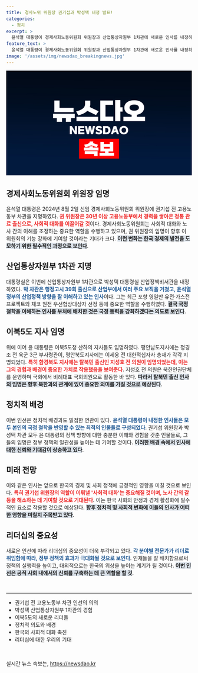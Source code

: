 ```yaml
---
title: 경사노위 위원장 권기섭과 박성택 내정 발표!
categories:
  - 정치
excerpt: >
  윤석열 대통령이 경제사회노동위원회 위원장과 산업통상자원부 1차관에 새로운 인사를 내정하며 국정 동력 강화를 꾀했다. 이북5도 지사에도 탈북민 출신 인사를 임명해 주목받고 있다. 이 인선이 향후 정책에 미칠 영향은?
feature_text: >
  윤석열 대통령이 경제사회노동위원회 위원장과 산업통상자원부 1차관에 새로운 인사를 내정하며 국정 동력 강화를 꾀했다. 이북5도 지사에도 탈북민 출신 인사를 임명해 주목받고 있다. 이 인선이 향후 정책에 미칠 영향은?
image: '/assets/img/newsdao_breakingnews.jpg'
---
```


<p><img src="/assets/img/newsdao_breakingnews.jpg" alt="firstkoreanews 속보" /></p>

<h2 data-ke-size="size26">경제사회노동위원회 위원장 임명</h2>

<p data-ke-size="size16">윤석열 대통령은 2024년 8월 2일 신임 경제사회노동위원회 위원장에 권기섭 전 고용노동부 차관을 지명하였다. <b><span style="color: #ee2323;">권 위원장은 30년 이상 고용노동부에서 경력을 쌓아온 정통 관료 출신으로, 사회적 대화를 이끌어갈 것</span></b>이다. 경제사회노동위원회는 사회적 대화와 노사 간의 이해를 조정하는 중요한 역할을 수행하고 있으며, 권 위원장의 임명이 향후 이 위원회의 기능 강화에 기여할 것이라는 기대가 크다. <b><span style="background-color: #21538527;">이런 변화는 한국 경제의 발전을 도모하기 위한 필수적인 과정으로 보인다</span></b>.</p>

<h2 data-ke-size="size26">산업통상자원부 1차관 지명</h2>

<p data-ke-size="size16">대통령실은 이번에 산업통상자원부 1차관으로 박성택 대통령실 산업정책비서관을 내정하였다. <b><span style="color: #1a5490;">박 차관은 행정고시 39회 출신으로 산업부에서 여러 주요 보직을 거쳤고, 윤석열 정부의 산업정책 방향을 잘 이해하고 있는 인사</span></b>이다. 그는 최근 포항 영일만 유전·가스전 프로젝트와 체코 원전 우선협상대상자 선정 등에 중요한 역할을 수행하였다. <b><span style="background-color: #21538527;">결국 국정 철학을 이해하는 인사를 부처에 배치한 것은 국정 동력을 강화하겠다는 의도로 보인다</span></b>.</p>

<h2 data-ke-size="size26">이북5도 지사 임명</h2>

<p data-ke-size="size16">위에 이어 윤 대통령은 이북5도청 산하의 지사들도 임명하였다. 평안남도지사에는 정경조 전 육군 3군 부사령관이, 평안북도지사에는 이세웅 전 대한적십자사 총재가 각각 지명되었다. <b><span style="color: #ee2323;">특히 함경북도 지사에는 탈북민 출신인 지성호 전 의원이 임명되었는데, 이는 그의 경험과 배경이 중요한 가치로 작용했음을 보여준다</span></b>. 지성호 전 의원은 북한인권단체를 운영하며 국회에서 비례대표 국회의원으로 활동한 바 있다. <b><span style="background-color: #21538527;">따라서 탈북민 출신 인사의 임명은 향후 북한과의 관계에 있어 중요한 의미를 가질 것으로 예상된다</span></b>.</p>

<h2 data-ke-size="size26">정치적 배경</h2>

<p data-ke-size="size16">이번 인선은 정치적 배경과도 밀접한 연관이 있다. <b><span style="color: #1a5490;">윤석열 대통령이 내정한 인사들은 모두 본인의 국정 철학을 반영할 수 있는 최적의 인물들로 구성되었다</span></b>. 권기섭 위원장과 박성택 차관 모두 윤 대통령의 정책 방향에 대한 충분한 이해와 경험을 갖춘 인물들로, 그들의 임명은 정부 정책의 일관성을 높이는 데 기여할 것이다. <b><span style="background-color: #21538527;">이러한 배경 속에서 인사에 대한 신뢰와 기대감이 상승하고 있다</span></b>.</p>

<h2 data-ke-size="size26">미래 전망</h2>

<p data-ke-size="size16">이와 같은 인사는 앞으로 한국의 경제 및 사회 정책에 긍정적인 영향을 미칠 것으로 보인다. <b><span style="color: #ee2323;">특히 권기섭 위원장의 역할이 이뤄낼 '사회적 대화'는 중요해질 것이며, 노사 간의 갈등을 해소하는 데 기여할 것으로 기대된다</span></b>. 이는 한국 사회의 안정과 경제 활성화에 필수적인 요소로 작용할 것으로 예상된다. <b><span style="background-color: #21538527;">향후 정치적 및 사회적 변화에 이들의 인사가 어떠한 영향을 미칠지 주목받고 있다</span></b>.</p>

<h2 data-ke-size="size26">리더십의 중요성</h2>

<p data-ke-size="size16">새로운 인선에 따라 리더십의 중요성이 더욱 부각되고 있다. <b><span style="color: #1a5490;">각 분야별 전문가가 리더로 취임함에 따라, 정부 정책의 효과가 극대화될 것으로 보인다</span></b>. 인재들을 잘 배치함으로써 정책의 실행력을 높이고, 대외적으로는 한국의 위상을 높이는 계기가 될 것이다. <b><span style="background-color: #21538527;">이번 인선은 공직 사회 내에서의 신뢰를 구축하는 데 큰 역할을 할 것</span></b>.</p>

<p data-ke-size="size16">&nbsp;</p>

<hr>

<ul>
    <li>권기섭 전 고용노동부 차관 인선의 의의</li>
    <li>박성택 산업통상자원부 1차관의 경험</li>
    <li>이북5도의 새로운 리더들</li>
    <li>정치적 의도와 배경</li>
    <li>한국의 사회적 대화 촉진</li>
    <li>리더십에 대한 우리의 기대</li>
</ul>

<p data-ke-size="size16">&nbsp;</p>
실시간 뉴스 속보는, <a href="https://newsdao.kr" rel="dofollow">https://newsdao.kr</a>


